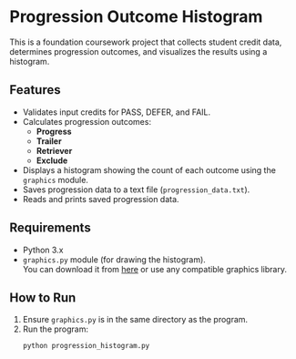 # Progression Outcome Histogram

This is a foundation coursework project that collects student credit data, determines progression outcomes, and visualizes the results using a histogram.

## Features

- Validates input credits for PASS, DEFER, and FAIL.
- Calculates progression outcomes:
  - **Progress**
  - **Trailer**
  - **Retriever**
  - **Exclude**
- Displays a histogram showing the count of each outcome using the `graphics` module.
- Saves progression data to a text file (`progression_data.txt`).
- Reads and prints saved progression data.

## Requirements

- Python 3.x
- `graphics.py` module (for drawing the histogram).  
  You can download it from [here](https://mcsp.wartburg.edu/zelle/python/graphics.py) or use any compatible graphics library.

## How to Run

1. Ensure `graphics.py` is in the same directory as the program.
2. Run the program:
   ```bash
   python progression_histogram.py
